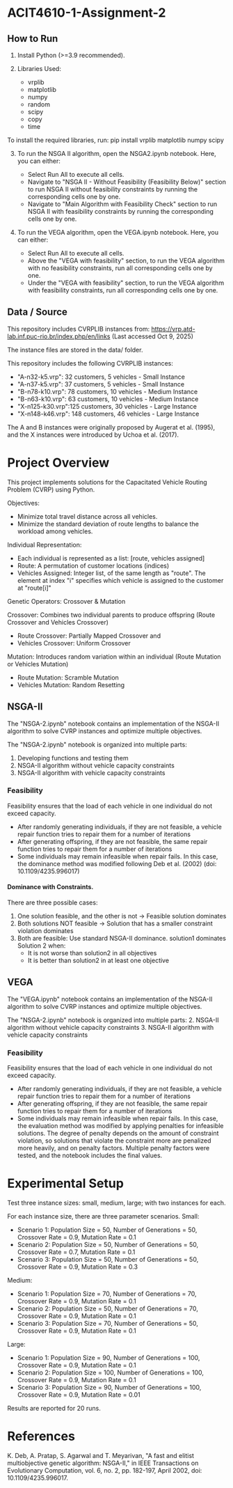 # ACIT4610-1-Assignment-2

## How to Run

1. Install Python (>=3.9 recommended).

2. Libraries Used: 
   - vrplib
   - matplotlib
   - numpy
   - random
   - scipy
   - copy
   - time

To install the required libraries, run: pip install vrplib matplotlib numpy scipy

3. To run the NSGA II algorithm, open the NSGA2.ipynb notebook. Here, you can either:
   - Select Run All to execute all cells. 
   - Navigate to "NSGA II - Without Feasibility (Feasibility Below)" section to run NSGA II without feasibility constraints by running the corresponding cells one by one. 
   - Navigate to "Main Algorithm with Feasibility Check" section to run NSGA II with feasibility constraints by running the corresponding cells one by one.

4. To run the VEGA algorithm, open the VEGA.ipynb notebook. Here, you can either:
   -  Select Run All to execute all cells.
   -  Above the "VEGA with feasibility" section, to run the VEGA algorithm with no feasibility constraints, run all corresponding cells one by one.
   -  Under the "VEGA with feasibility" section, to run the VEGA algorithm with feasibility constraints, run all corresponding cells one by one.

## Data / Source
This repository includes CVRPLIB instances from: https://vrp.atd-lab.inf.puc-rio.br/index.php/en/links (Last accessed Oct 9, 2025)

The instance files are stored in the data/ folder.

This repository includes the following CVRPLIB instances:
- "A-n32-k5.vrp": 32 customers, 5 vehicles - Small Instance
- "A-n37-k5.vrp": 37 customers, 5 vehicles - Small Instance
- "B-n78-k10.vrp": 78 customers, 10 vehicles - Medium Instance
- "B-n63-k10.vrp": 63 customers, 10 vehicles - Medium Instance
- "X-n125-k30.vrp":125 customers, 30 vehicles - Large Instance
- "X-n148-k46.vrp": 148 customers, 46 vehicles - Large Instance

The A and B instances were originally proposed by Augerat et al. (1995), and the X instances were introduced by Uchoa et al. (2017).

# Project Overview 
This project implements solutions for the Capacitated Vehicle Routing Problem (CVRP) using Python. 

Objectives:
- Minimize total travel distance across all vehicles.
- Minimize the standard deviation of route lengths to balance the workload among vehicles.

Individual Representation:
- Each individual is represented as a list: [route, vehicles assigned]
- Route: A permutation of customer locations (indices)
- Vehicles Assigned: Integer list, of the same length as "route". The element at index "i" specifies which vehicle is assigned to the customer at "route[i]"

Genetic Operators: Crossover & Mutation

Crossover: Combines two individual parents to produce offspring (Route Crossover and Vehicles Crossover)
- Route Crossover: Partially Mapped Crossover and
- Vehicles Crossover: Uniform Crossover

Mutation: Introduces random variation within an individual (Route Mutation or Vehicles Mutation)
- Route Mutation: Scramble Mutation 
- Vehicles Mutation: Random Resetting

## NSGA-II
The "NSGA-2.ipynb" notebook contains an implementation of the NSGA-II algorithm to solve CVRP instances and optimize multiple objectives.

The "NSGA-2.ipynb" notebook is organized into multiple parts:
1. Developing functions and testing them
2. NSGA-II algorithm without vehicle capacity constraints
3. NSGA-II algorithm with vehicle capacity constraints

### Feasibility 
Feasibility ensures that the load of each vehicle in one individual do not exceed capacity.
- After randomly generating individuals, if they are not feasible, a vehicle repair function tries to repair them for a number of iterations
- After generating offspring, if they are not feasible, the same repair function tries to repair them for a number of iterations
- Some individuals may remain infeasible when repair fails. In this case, the dominance method was modified following Deb et al. (2002) (doi: 10.1109/4235.996017)
#### Dominance with Constraints.
There are three possible cases:
1. One solution feasible, and the other is not -> Feasible solution dominates
2. Both solutions NOT feasible -> Solution that has a smaller constraint violation dominates
3. Both are feasible: Use standard NSGA-II dominance. solution1 dominates Solution 2 when:
    - It is not worse than solution2 in all objectives
    - It is better than solution2 in at least one objective
## VEGA
The "VEGA.ipynb" notebook contains an implementation of the NSGA-II algorithm to solve CVRP instances and optimize multiple objectives.

The "NSGA-2.ipynb" notebook is organized into multiple parts:
2. NSGA-II algorithm without vehicle capacity constraints
3. NSGA-II algorithm with vehicle capacity constraints

### Feasibility 
Feasibility ensures that the load of each vehicle in one individual do not exceed capacity.
- After randomly generating individuals, if they are not feasible, a vehicle repair function tries to repair them for a number of iterations
- After generating offspring, if they are not feasible, the same repair function tries to repair them for a number of iterations
- Some individuals may remain infeasible when repair fails. In this case, the evaluation method was modified by applying penalties for infeasible solutions. The degree of penalty depends on the amount of constraint violation, so solutions that violate the constraint more are penalized more heavily, and on penalty factors. Multiple penalty factors were tested, and the notebook includes the final values.

# Experimental Setup
Test three instance sizes: small, medium, large; with two instances for each. 

For each instance size, there are three parameter scenarios.
Small:
- Scenario 1: Population Size = 50, Number of Generations = 50, Crossover Rate = 0.9, Mutation Rate = 0.1
- Scenario 2: Population Size = 50, Number of Generations = 50, Crossover Rate = 0.7, Mutation Rate = 0.1
- Scenario 3: Population Size = 50, Number of Generations = 50, Crossover Rate = 0.9, Mutation Rate = 0.3

Medium:
- Scenario 1: Population Size = 70, Number of Generations = 70, Crossover Rate = 0.9, Mutation Rate = 0.1
- Scenario 2: Population Size = 50, Number of Generations = 70, Crossover Rate = 0.9, Mutation Rate = 0.1
- Scenario 3: Population Size = 70, Number of Generations = 50, Crossover Rate = 0.9, Mutation Rate = 0.1

Large:
- Scenario 1: Population Size = 90, Number of Generations = 100, Crossover Rate = 0.9, Mutation Rate = 0.1
- Scenario 2: Population Size = 100, Number of Generations = 100, Crossover Rate = 0.9, Mutation Rate = 0.1
- Scenario 3: Population Size = 90, Number of Generations = 100, Crossover Rate = 0.9, Mutation Rate = 0.01

Results are reported for 20 runs.


# References
K. Deb, A. Pratap, S. Agarwal and T. Meyarivan, "A fast and elitist multiobjective genetic algorithm: NSGA-II," in IEEE Transactions on Evolutionary Computation, vol. 6, no. 2, pp. 182-197, April 2002, doi: 10.1109/4235.996017.

